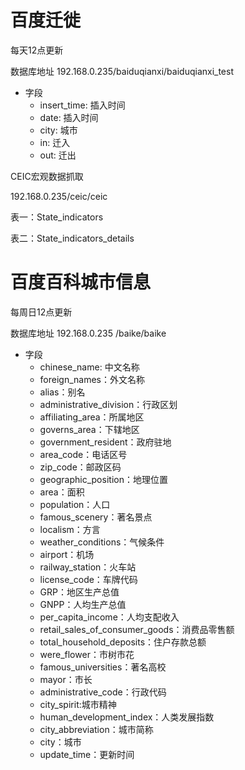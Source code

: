 # 百度迁徙

每天12点更新

数据库地址 192.168.0.235/baiduqianxi/baiduqianxi_test

+ 字段
    + insert_time: 插入时间
    + date: 插入时间
    + city: 城市
    + in: 迁入
    + out: 迁出
    
CEIC宏观数据抓取

192.168.0.235/ceic/ceic

表一：State_indicators

表二：State_indicators_details


# 百度百科城市信息

每周日12点更新

数据库地址 192.168.0.235 /baike/baike
+ 字段
    + chinese_name: 中文名称
    + foreign_names：外文名称
    + alias：别名
    + administrative_division：行政区划
    + affiliating_area：所属地区
    + governs_area：下辖地区
    + government_resident：政府驻地
    + area_code：电话区号
    + zip_code：邮政区码
    + geographic_position：地理位置
    + area：面积
    + population：人口
    + famous_scenery：著名景点
    + localism：方言
    + weather_conditions：气候条件
    + airport：机场
    + railway_station：火车站
    + license_code：车牌代码
    + GRP：地区生产总值
    + GNPP：人均生产总值
    + per_capita_income：人均支配收入
    + retail_sales_of_consumer_goods：消费品零售额
    + total_household_deposits：住户存款总额
    + were_flower：市树市花
    + famous_universities：著名高校
    + mayor：市长
    + administrative_code：行政代码
    + city_spirit:城市精神
    + human_development_index：人类发展指数
    + city_abbreviation：城市简称
    + city：城市
    + update_time：更新时间
